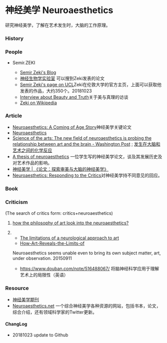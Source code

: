  # 神经美学 Neuroaesthetics

研究神经美学，了解在艺术发生时，大脑的工作原理。



### History 

### People 
- Semir.ZEKI

    - [Semir Zeki's Blog](http://profzeki.blogspot.com/)
    - [神经生物学实验室](http://www.vislab.ucl.ac.uk/index.php) 可以搜到Zeki发表的论文
    - [Semir Zeki's page on UCL](https://www.ucl.ac.uk/biosciences/departments/cdb/people/semir-zeki)Zeki在伦敦大学的官方主页，上面可以获取他发表的作品，大约350个。20181023
    - [Interview about Beauty and Truth](https://www.whyarewehere.tv/people/semir-zeki/#)关于美与真理的访谈
    - [Zeki on Wikipedia](https://en.wikipedia.org/wiki/Semir_Zeki)


### Article 

- [Neuroaesthetics: A Coming of Age Story](https://www.mitpressjournals.org/doi/10.1162/jocn.2010.21457)神经美学关键论文
- [Neuroaesthetics](https://www.cell.com/trends/cognitive-sciences/abstract/S1364-6613(14)00075-8)
- [Science of the arts: The new field of neuroaesthetics is probing the relationship between art and the brain - Washington Post](https://www.washingtonpost.com/graphics/2017/lifestyle/your-brain-on-art/?noredirect=on&utm_term=.2cf951a31acd) ; [发生在大脑和艺术之间的化学反应](https://mp.weixin.qq.com/s/KM5EF42KJsUd6CXpRCE5Iw)
- [A thesis of neuroaesthetics](https://kabk.github.io/go-theses-17-antonia-schwaiger/) 一位学生写的神经美学论文，谈及其发展历史及对艺术作品的影响。
- [神经美学 | 《论文：探索审美与大脑的神经美学》](https://github.com/longai/mind/issues/4)
- [Neuroaesthetics: Responding to the Critics](https://www.psychologytoday.com/us/blog/mindmelding/201212/neuroaesthetics-responding-the-critics)对神经美学持不同意见的回应。


### Book


### Criticism 

(The search of critics form: critics+neuroaesthetics) 


1. [how the philosophy of art look into the neuroaesthetics?](http://www.pjaesthetics.org/index.php/pjaesthetics/article/viewFile/5/4)

2. - [The limitations of a neurological approach to art](https://www.thelancet.com/pdfs/journals/lancet/PIIS0140-6736(08)60975-7.pdf) 
    - [How-Art-Reveals-the-Limits-of ](https://www.chronicle.com/article/How-Art-Reveals-the-Limits-of/232821/)

     Neuroaesthetics seems unable even to bring its own subject matter, art, under observation. 20150911
    - https://www.douban.com/note/516488067/
将脑神经科学应用于理解艺术上的局限性（英语）


### Resource 
- [神经美学期刊](http://www.artbrain.org/journal-of-neuro-aesthetic-theory/) 
- [Neuroaesthetics.net](https://neuroaesthetics.net/) 一个综合神经美学各种资源的网站，包括书本，论文，综合介绍，还有领域科学家的Twitter更新。



#### ChangLog

- 20181023 update to Github


